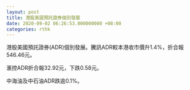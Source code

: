 ```yaml
---
layout: post
title: 港股美國預託證券個別發展
date: 2020-09-02 06:26:53.000000000 +08:00
categories: rthk
---
```


港股美國預託證券(ADR)個別發展。騰訊ADR較本港收市價升1.4%，折合報546.46元。

滙控ADR折合報32.92元，下跌0.58元。

中海油及中石油ADR跌逾0.1%。

